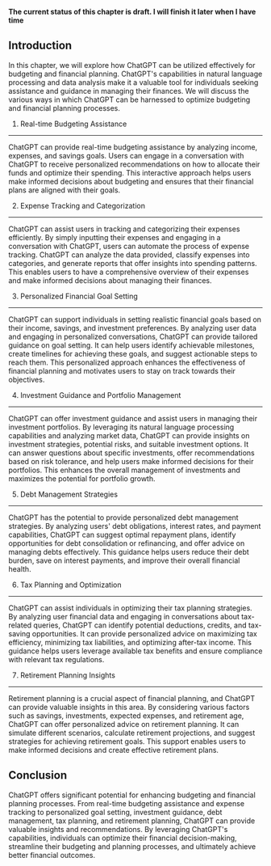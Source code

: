**The current status of this chapter is draft. I will finish it later when I have time**

Introduction
------------

In this chapter, we will explore how ChatGPT can be utilized effectively for budgeting and financial planning. ChatGPT's capabilities in natural language processing and data analysis make it a valuable tool for individuals seeking assistance and guidance in managing their finances. We will discuss the various ways in which ChatGPT can be harnessed to optimize budgeting and financial planning processes.

1. Real-time Budgeting Assistance
---------------------------------

ChatGPT can provide real-time budgeting assistance by analyzing income, expenses, and savings goals. Users can engage in a conversation with ChatGPT to receive personalized recommendations on how to allocate their funds and optimize their spending. This interactive approach helps users make informed decisions about budgeting and ensures that their financial plans are aligned with their goals.

2. Expense Tracking and Categorization
--------------------------------------

ChatGPT can assist users in tracking and categorizing their expenses efficiently. By simply inputting their expenses and engaging in a conversation with ChatGPT, users can automate the process of expense tracking. ChatGPT can analyze the data provided, classify expenses into categories, and generate reports that offer insights into spending patterns. This enables users to have a comprehensive overview of their expenses and make informed decisions about managing their finances.

3. Personalized Financial Goal Setting
--------------------------------------

ChatGPT can support individuals in setting realistic financial goals based on their income, savings, and investment preferences. By analyzing user data and engaging in personalized conversations, ChatGPT can provide tailored guidance on goal setting. It can help users identify achievable milestones, create timelines for achieving these goals, and suggest actionable steps to reach them. This personalized approach enhances the effectiveness of financial planning and motivates users to stay on track towards their objectives.

4. Investment Guidance and Portfolio Management
-----------------------------------------------

ChatGPT can offer investment guidance and assist users in managing their investment portfolios. By leveraging its natural language processing capabilities and analyzing market data, ChatGPT can provide insights on investment strategies, potential risks, and suitable investment options. It can answer questions about specific investments, offer recommendations based on risk tolerance, and help users make informed decisions for their portfolios. This enhances the overall management of investments and maximizes the potential for portfolio growth.

5. Debt Management Strategies
-----------------------------

ChatGPT has the potential to provide personalized debt management strategies. By analyzing users' debt obligations, interest rates, and payment capabilities, ChatGPT can suggest optimal repayment plans, identify opportunities for debt consolidation or refinancing, and offer advice on managing debts effectively. This guidance helps users reduce their debt burden, save on interest payments, and improve their overall financial health.

6. Tax Planning and Optimization
--------------------------------

ChatGPT can assist individuals in optimizing their tax planning strategies. By analyzing user financial data and engaging in conversations about tax-related queries, ChatGPT can identify potential deductions, credits, and tax-saving opportunities. It can provide personalized advice on maximizing tax efficiency, minimizing tax liabilities, and optimizing after-tax income. This guidance helps users leverage available tax benefits and ensure compliance with relevant tax regulations.

7. Retirement Planning Insights
-------------------------------

Retirement planning is a crucial aspect of financial planning, and ChatGPT can provide valuable insights in this area. By considering various factors such as savings, investments, expected expenses, and retirement age, ChatGPT can offer personalized advice on retirement planning. It can simulate different scenarios, calculate retirement projections, and suggest strategies for achieving retirement goals. This support enables users to make informed decisions and create effective retirement plans.

Conclusion
----------

ChatGPT offers significant potential for enhancing budgeting and financial planning processes. From real-time budgeting assistance and expense tracking to personalized goal setting, investment guidance, debt management, tax planning, and retirement planning, ChatGPT can provide valuable insights and recommendations. By leveraging ChatGPT's capabilities, individuals can optimize their financial decision-making, streamline their budgeting and planning processes, and ultimately achieve better financial outcomes.
